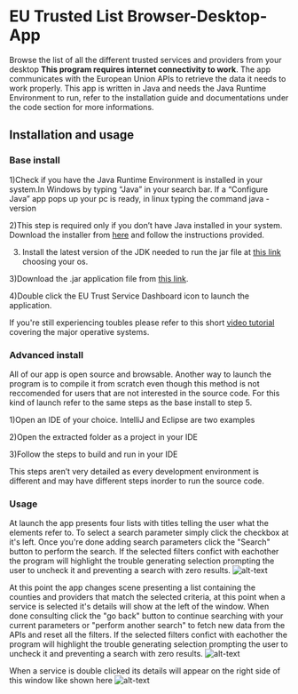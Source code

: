 # EU Trusted List Browser-Desktop-App
Browse the list of all the different trusted services and providers from your desktop
**This program requires internet connectivity to work**.
The app communicates with the European Union APIs to retrieve the data it needs to work properly.
This app is written in Java and needs the Java Runtime Environment to run, refer to the installation guide and documentations under the code section for more informations.
## Installation and usage
### Base install
1)Check if you have the Java Runtime Environment is installed in your system.In Windows by typing “Java” in your search bar. If a “Configure Java” app pops up your pc is ready, in linux typing the command java -version

2)This step is required only if you don’t have Java installed in your system. Download the installer from [here](https://www.java.com/en/) and follow the instructions provided.

3) Install the latest version of the JDK needed to run the jar file at [this link](https://www.oracle.com/java/technologies/downloads/) choosing your os.

3)Download the .jar application file from [this link](https://www.youtube.com/watch?v=dQw4w9WgXcQ&feature=emb_logo).

4)Double click the EU Trust Service Dashboard icon to launch the application.

If you're still experiencing toubles please refer to this short [video tutorial](https://www.youtube.com/watch?v=dQw4w9WgXcQ&feature=emb_logo) covering the major operative systems.

### Advanced install
All of our app is open source and browsable. Another way to launch the program is to compile it from scratch even though this method is not reccomended for users that are not interested in the source code. For this kind of launch refer to the same steps as the base install to step 5.

1)Open an IDE of your choice. IntelliJ and Eclipse are two examples

2)Open the extracted folder as a project in your IDE

3)Follow the steps to build and run in your IDE

This steps aren’t very detailed as every development environment is different and may have different steps inorder to run the source code.

### Usage
At launch the app presents four lists with titles telling the user what the elements refer to. To select a search parameter simply click the checkbox at it's left.
Once you're done adding search parameters click the "Search" button to perform the search. If the selected filters confict with eachother the program will highlight the trouble generating selection prompting the user to uncheck it and preventing a search with zero results.
![alt-text](https://i.imgur.com/4txP8Jj.png)


At this point the app changes scene presenting a list containing the counties and providers that match the selected criteria, at this point when a service is selected it's details will show at the left of the window. When done consulting click the "go back" button to continue searching with your current parameters or "perform another search" to fetch new data from the APIs and reset all the filters.
If the selected filters confict with eachother the program will highlight the trouble generating selection prompting the user to uncheck it and preventing a search with zero results.
![alt-text](https://i.imgur.com/dZFvkV8.png)

When a service is double clicked its details will appear on the right side of this window like shown here
![alt-text](https://i.imgur.com/LHyl1f1.png)
